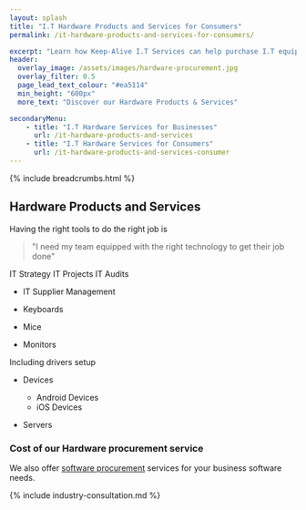 ```yaml
---
layout: splash
title: "I.T Hardware Products and Services for Consumers"
permalink: /it-hardware-products-and-services-for-consumers/

excerpt: "Learn how Keep-Alive I.T Services can help purchase I.T equipment that's appropriate for your business with our I.T hardware procurement service."
header:
  overlay_image: /assets/images/hardware-procurement.jpg
  overlay_filter: 0.5 
  page_lead_text_colour: "#ea5114"
  min_height: "600px"
  more_text: "Discover our Hardware Products & Services"

secondaryMenu:
    - title: "I.T Hardware Services for Businesses"
      url: /it-hardware-products-and-services
    - title: "I.T Hardware Services for Consumers"
      url: /it-hardware-products-and-services-consumer
---
```


{% include breadcrumbs.html %}

## <i class="fas fa-microchip page-title-icon" aria-hidden="true"></i> Hardware Products and Services
Having the right tools to do the right job is 

> "I need my team equipped with the right technology to get their job done"

IT Strategy
IT Projects
IT Audits

- IT Supplier Management


- Keyboards
- Mice
- Monitors

Including drivers setup

- Devices
    - Android Devices
    - iOS Devices

- Servers

### Cost of our Hardware procurement service


We also offer <a href="/">software procurement</a> services for your business software needs.

{% include industry-consultation.md %}